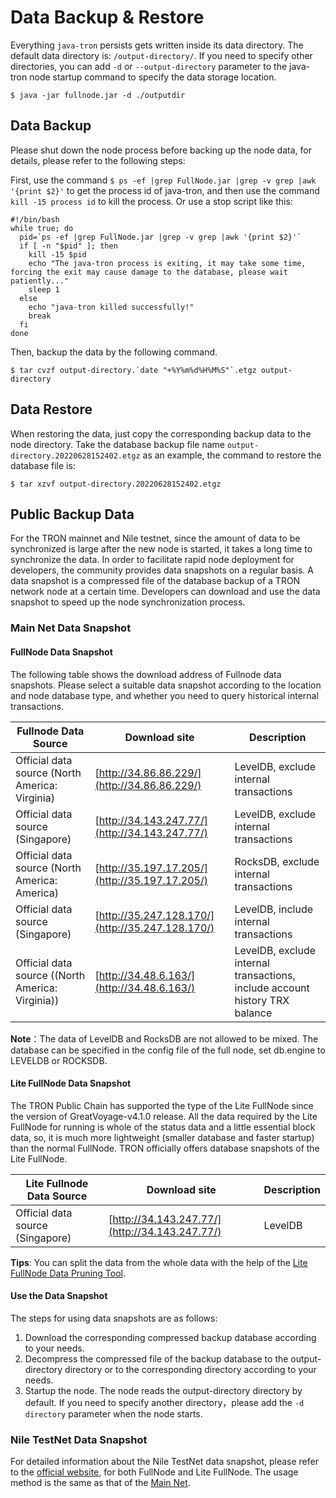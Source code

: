 # Data Backup & Restore

Everything `java-tron` persists gets written inside its data directory. The default data directory is: `/output-directory/`. If you need to specify other directories, you can add `-d` or `--output-directory` parameter to the java-tron node startup command to specify the data storage location.

```
$ java -jar fullnode.jar -d ./outputdir
```

## Data Backup
Please shut down the node process before backing up the node data, for details, please refer to the following steps:

First, use the command `$ ps -ef |grep FullNode.jar |grep -v grep |awk '{print $2}'` to get the process id of java-tron, and then use the command `kill -15 process id` to kill the process. Or use a stop script like this:

```
#!/bin/bash
while true; do
  pid=`ps -ef |grep FullNode.jar |grep -v grep |awk '{print $2}'`
  if [ -n "$pid" ]; then
    kill -15 $pid
    echo "The java-tron process is exiting, it may take some time, forcing the exit may cause damage to the database, please wait patiently..."
    sleep 1
  else
    echo "java-tron killed successfully!"
    break
  fi
done
```

Then, backup the data by the following command.

```
$ tar cvzf output-directory.`date "+%Y%m%d%H%M%S"`.etgz output-directory
```

## Data Restore

When restoring the data, just copy the corresponding backup data to the node directory. Take the database backup file name `output-directory.20220628152402.etgz` as an example, the command to restore the database file is:

```
$ tar xzvf output-directory.20220628152402.etgz
```

## Public Backup Data 

For the TRON mainnet and Nile testnet, since the amount of data to be synchronized is large after the new node is started, it takes a long time to synchronize the data. In order to facilitate rapid node deployment for developers, the community provides data snapshots on a regular basis. A data snapshot is a compressed file of the database backup of a TRON network node at a certain time. Developers can download and use the data snapshot to speed up the node synchronization process.

### Main Net Data Snapshot

#### FullNode Data Snapshot

The following table shows the download address of Fullnode data snapshots. Please select a suitable data snapshot according to the location and node database type, and whether you need to query historical internal transactions.


| Fullnode Data Source | Download site | Description |
| -------- | -------- | -------- |
| Official data source (North America: Virginia)   | [http://34.86.86.229/](http://34.86.86.229/)     | LevelDB, exclude internal transactions     |
| Official data source (Singapore)    | [http://34.143.247.77/](http://34.143.247.77/)    | 	LevelDB, exclude internal transactions     |
| Official data source (North America: America)    | [http://35.197.17.205/](http://35.197.17.205/)   | RocksDB, exclude internal transactions     |
| Official data source (Singapore)    | [http://35.247.128.170/](http://35.247.128.170/)   | LevelDB, include internal transactions    |
| Official data source ((North America: Virginia))    | [http://34.48.6.163/](http://34.48.6.163/)   | LevelDB, exclude internal transactions, include account history TRX balance     |


**Note**：The data of LevelDB and RocksDB are not allowed to be mixed. The database can be specified in the config file of the full node, set db.engine to LEVELDB or ROCKSDB. 



#### Lite FullNode Data Snapshot


The TRON Public Chain has supported the type of the Lite FullNode since the version of GreatVoyage-v4.1.0 release. All the data required by the Lite FullNode for running is whole of the status data and a little essential block data, so, it is much more lightweight (smaller database and faster startup) than the normal FullNode. TRON officially offers database snapshots of the Lite FullNode.


| Lite Fullnode Data Source | Download site | Description |
| -------- | -------- | -------- |
| Official data source (Singapore)  | [http://34.143.247.77/](http://34.143.247.77/)     | LevelDB  |


**Tips**: You can split the data from the whole data with the help of the [Lite FullNode Data Pruning Tool](toolkit.md/#lite-fullnode-data-pruning).

#### Use the Data Snapshot 

The steps for using data snapshots are as follows:

1. Download the corresponding compressed backup database according to your needs.
2. Decompress the compressed file of the backup database to the output-directory directory or to the corresponding directory according to your needs.
3. Startup the node. The node reads the output-directory directory by default. If you need to specify another directory，please add the `-d directory` parameter when the node starts.


### Nile TestNet Data Snapshot
For detailed information about the Nile TestNet data snapshot, please refer to the [official website](https://nileex.io/), for both FullNode and Lite FullNode. The usage method is the same as that of the [Main Net](#use-the-data-snapshot).
